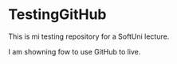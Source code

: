 # TestingGitHub

This is mi testing repository for a SoftUni lecture.

I am showning fow to use GitHub to live.

